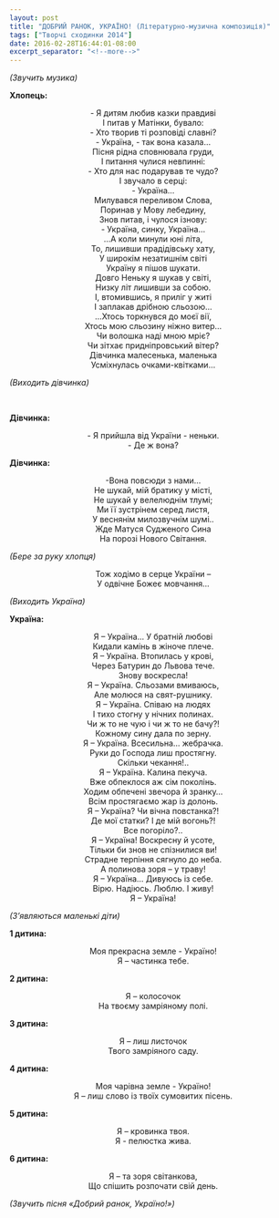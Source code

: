 ```yaml
---
layout: post
title: "ДОБРИЙ РАНОК, УКРАЇНО! (Літературно-музична композиція)"
tags: ["Творчі сходинки 2014"]
date: 2016-02-28T16:44:01-08:00
excerpt_separator: "<!--more-->"
---
```


*(Звучить музика)*

**Хлопець:**

<center>-   Я дитям любив казки правдиві</center>
<center>І питав у Матінки, бувало:</center>
<center>-   Хто творив ті розповіді славні?</center>
<center>-   Україна, - так вона казала…</center>
<center>Пісня рідна сповнювала груди,</center>
<center>І питання чулися невпинні:</center>
<center>-   Хто для нас подарував те чудо?</center>
<center>І звучало в серці:</center>
<center>-   Україна…</center>

<!--more-->

<center>Милувався переливом Слова,</center>
<center>Поринав у Мову лебедину,</center>
<center>Знов питав, і чулося ізнову:</center>
<center>-   Україна, синку, Україна…</center>
<center>…А коли минули юні літа,</center>
<center>То, лишивши прадідівську хату,</center>
<center>У широкім незатишнім світі</center>
<center>Україну я пішов шукати.</center>
<center>Довго Неньку я шукав у світі,</center>
<center>Низку літ лишивши за собою.</center>
<center>І, втомившись, я приліг у житі</center>
<center>І заплакав дрібною сльозою…</center>
<center>…Хтось торкнувся до моєї вії,</center>
<center>Хтось мою сльозину ніжно витер…</center>
<center>Чи волошка наді мною мріє?</center>
<center>Чи зітхає придніпровський вітер?</center>
<center>Дівчинка малесенька, маленька</center>
<center>Усміхнулась очками-квітками…</center>

*(Виходить дівчинка)*

<br>

**Дівчинка:**

<center>- Я прийшла від України - неньки.</center>
<center>- Де ж вона?</center>

**Дівчинка:**

<center>-Вона повсюди з нами…</center>
<center>Не шукай, мій братику у місті,</center>
<center>Не шукай у велелюднім тлумі;</center>
<center>Ми її зустрінем серед листя,</center>
<center>У веснянім милозвучнім шумі..</center>
<center>Жде Матуся Судженого Сина</center>
<center>На порозі Нового Світання.</center>

*(Бере за руку хлопця)*

<center>Тож ходімо в серце України –</center>
<center>У одвічне Божеє мовчання...</center>

*(Виходить Україна)*

**Україна:**

<center>Я – Україна… У братній любові</center>
<center>Кидали камінь в жіноче плече.</center>
<center>Я – Україна. Втопилась у крові,</center>
<center>Через Батурин до Львова тече.</center>
<center>Знову воскресла!</center>
<center>Я – Україна. Сльозами вмиваюсь,</center>
<center>Але молюся на свят-рушнику.</center>
<center>Я – Україна. Співаю на людях</center>
<center>І тихо стогну у нічних полинах.</center>
<center>Чи ж то не чую і чи ж то не бачу?!</center>
<center>Кожному сину дала по зерну.</center>
<center>Я – Україна. Всесильна… жебрачка.</center>
<center>Руки до Господа лиш простягну.</center>
<center>Скільки чекання!..</center>
<center>Я – Україна. Калина пекуча.</center>
<center>Вже обпеклося аж сім поколінь.</center>
<center>Ходим обпечені звечора й зранку…</center>
<center>Всім простягаємо жар із долонь.</center>
<center>Я – Україна? Чи вічна повстанка?!</center>
<center>Де мої статки? І де мій вогонь?!</center>
<center>Все погоріло?..</center>
<center>Я – Україна! Воскресну й усоте,</center>
<center>Тільки би знов не спізнилися ви!</center>
<center>Страдне терпіння сягнуло до неба.</center>
<center>А полинова зоря – у траву!</center>
<center>Я – Україна… Дивуюсь із себе.</center>
<center>Вірю. Надіюсь. Люблю. І живу!</center>
<center>Я – Україна!</center>

*(З’являються маленькі діти)*

**1 дитина:**

<center>Моя прекрасна земле - Україно!</center>
<center>Я – частинка тебе.</center>

**2 дитина:**

<center>Я – колосочок</center>
<center>На твоєму замріяному полі.</center>

**3 дитина:**

<center>Я – лиш листочок</center>
<center>Твого замріяного саду.</center>

**4 дитина:**

<center>Моя чарівна земле - Україно!</center>
<center>Я – лиш слово із твоїх сумовитих пісень.</center>

**5 дитина:**

<center>Я – кровинка твоя.</center>
<center>Я - пелюстка жива.</center>

**6 дитина:**

<center>Я – та зоря світанкова,</center>
<center>Що спішить розпочати свій день.</center>

*(Звучить пісня «Добрий ранок, Україно!»)*
